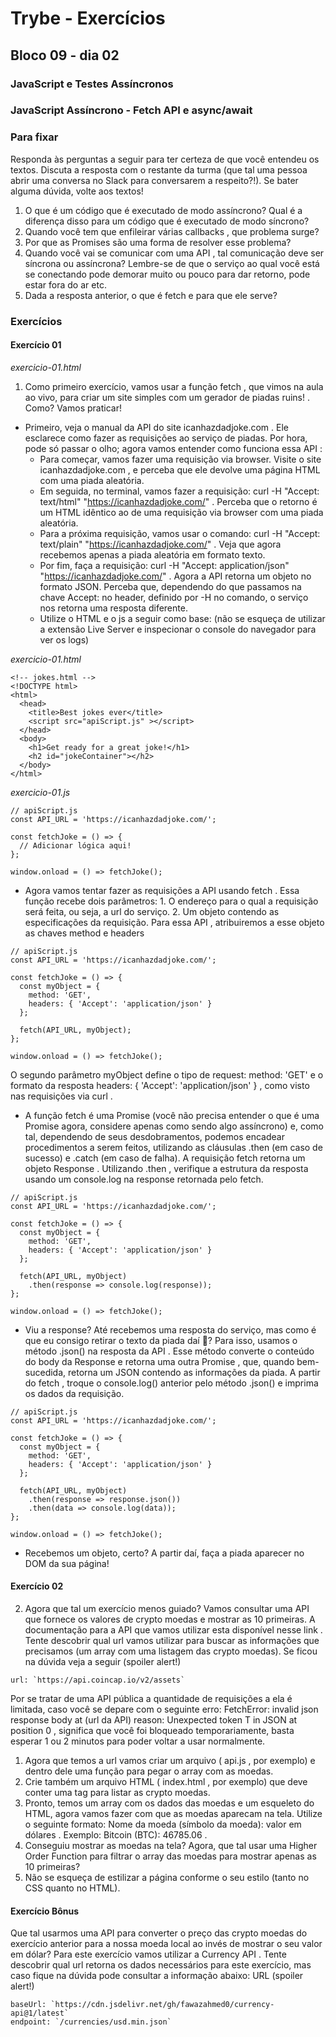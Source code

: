 # Trybe - Exercícios
## Bloco 09 - dia 02
### JavaScript e Testes Assíncronos
### JavaScript Assíncrono - Fetch API e async/await

### Para fixar

Responda às perguntas a seguir para ter certeza de que você entendeu os textos. Discuta a resposta com o restante da turma (que tal uma pessoa abrir uma conversa no Slack para conversarem a respeito?!). Se bater alguma dúvida, volte aos textos!

1. O que é um código que é executado de modo assíncrono? Qual é a diferença disso para um código que é executado de modo síncrono?
2. Quando você tem que enfileirar várias callbacks , que problema surge?
3. Por que as Promises são uma forma de resolver esse problema?
4. Quando você vai se comunicar com uma API , tal comunicação deve ser síncrona ou assíncrona? Lembre-se de que o serviço ao qual você está se conectando pode demorar muito ou pouco para dar retorno, pode estar fora do ar etc.
5. Dada a resposta anterior, o que é fetch e para que ele serve?

### Exercícios

#### Exercício 01
_exercicio-01.html_

1. Como primeiro exercício, vamos usar a função fetch , que vimos na aula ao vivo, para criar um site simples com um gerador de piadas ruins! . Como? Vamos praticar!
  - Primeiro, veja o manual da API do site icanhazdadjoke.com . Ele esclarece como fazer as requisições ao serviço de piadas. Por hora, pode só passar o olho; agora vamos entender como funciona essa API :
    - Para começar, vamos fazer uma requisição via browser. Visite o site icanhazdadjoke.com , e perceba que ele devolve uma página HTML com uma piada aleatória.
    - Em seguida, no terminal, vamos fazer a requisição: curl -H "Accept: text/html" "https://icanhazdadjoke.com/" . Perceba que o retorno é um HTML idêntico ao de uma requisição via browser com uma piada aleatória.
    - Para a próxima requisição, vamos usar o comando: curl -H "Accept: text/plain" "https://icanhazdadjoke.com/" . Veja que agora recebemos apenas a piada aleatória em formato texto.
    - Por fim, faça a requisição: curl -H "Accept: application/json" "https://icanhazdadjoke.com/" . Agora a API retorna um objeto no formato JSON. Perceba que, dependendo do que passamos na chave Accept: no header, definido por -H no comando, o serviço nos retorna uma resposta diferente.
    - Utilize o HTML e o js a seguir como base: (não se esqueça de utilizar a extensão Live Server e inspecionar o console do navegador para ver os logs)

_exercicio-01.html_
```
<!-- jokes.html -->
<!DOCTYPE html>
<html>
  <head>
    <title>Best jokes ever</title>
    <script src="apiScript.js" ></script>
  </head>
  <body>
    <h1>Get ready for a great joke!</h1>
    <h2 id="jokeContainer"></h2>
  </body>
</html>
```

_exercicio-01.js_
```
// apiScript.js
const API_URL = 'https://icanhazdadjoke.com/';

const fetchJoke = () => {
  // Adicionar lógica aqui!
};

window.onload = () => fetchJoke();
```

   - Agora vamos tentar fazer as requisições a API usando fetch . Essa função recebe dois parâmetros:
    1. O endereço para o qual a requisição será feita, ou seja, a url do serviço.
    2. Um objeto contendo as especificações da requisição. Para essa API , atribuiremos a esse objeto as chaves method e headers

```
// apiScript.js     
const API_URL = 'https://icanhazdadjoke.com/';

const fetchJoke = () => {
  const myObject = {
    method: 'GET',
    headers: { 'Accept': 'application/json' }
  };

  fetch(API_URL, myObject);
};

window.onload = () => fetchJoke();
```

O segundo parâmetro myObject define o tipo de request: method: 'GET' e o formato da resposta headers: { 'Accept': 'application/json' } , como visto nas requisições via curl .
  - A função fetch é uma Promise (você não precisa entender o que é uma Promise agora, considere apenas como sendo algo assíncrono) e, como tal, dependendo de seus desdobramentos, podemos encadear procedimentos a serem feitos, utilizando as cláusulas .then (em caso de sucesso) e .catch (em caso de falha). A requisição fetch retorna um objeto Response . Utilizando .then , verifique a estrutura da resposta usando um console.log na response retornada pelo fetch.

```
// apiScript.js     
const API_URL = 'https://icanhazdadjoke.com/';

const fetchJoke = () => {
  const myObject = {
    method: 'GET',
    headers: { 'Accept': 'application/json' }
  };

  fetch(API_URL, myObject)
    .then(response => console.log(response));
};

window.onload = () => fetchJoke();
```

  - Viu a response? Até recebemos uma resposta do serviço, mas como é que eu consigo retirar o texto da piada daí 🤔?
Para isso, usamos o método .json() na resposta da API . Esse método converte o conteúdo do body da Response e retorna uma outra Promise , que, quando bem-sucedida, retorna um JSON contendo as informações da piada.
A partir do fetch , troque o console.log() anterior pelo método .json() e imprima os dados da requisição.

```
// apiScript.js     
const API_URL = 'https://icanhazdadjoke.com/';

const fetchJoke = () => {
  const myObject = {
    method: 'GET',
    headers: { 'Accept': 'application/json' }
  };

  fetch(API_URL, myObject)
    .then(response => response.json())
    .then(data => console.log(data));
};

window.onload = () => fetchJoke();
```

  - Recebemos um objeto, certo? A partir daí, faça a piada aparecer no DOM da sua página!

#### Exercício 02

2. Agora que tal um exercício menos guiado? Vamos consultar uma API que fornece os valores de crypto moedas e mostrar as 10 primeiras.
A documentação para a API que vamos utilizar esta disponível nesse link .
Tente descobrir qual url vamos utilizar para buscar as informações que precisamos (um array com uma listagem das crypto moedas).
Se ficou na dúvida veja a seguir (spoiler alert!)

```
url: `https://api.coincap.io/v2/assets`
```

Por se tratar de uma API pública a quantidade de requisições a ela é limitada, caso você se depare com o seguinte erro: FetchError: invalid json response body at (url da API) reason: Unexpected token T in JSON at position 0 , significa que você foi bloqueado temporariamente, basta esperar 1 ou 2 minutos para poder voltar a usar normalmente.
  1. Agora que temos a url vamos criar um arquivo ( api.js , por exemplo) e dentro dele uma função para pegar o array com as moedas.
  2. Crie também um arquivo HTML ( index.html , por exemplo) que deve conter uma tag para listar as crypto moedas.
  3. Pronto, temos um array com os dados das moedas e um esqueleto do HTML, agora vamos fazer com que as moedas aparecam na tela. Utilize o seguinte formato: Nome da moeda (símbolo da moeda): valor em dólares . Exemplo: Bitcoin (BTC): 46785.06 .
  4. Conseguiu mostrar as moedas na tela? Agora, que tal usar uma Higher Order Function para filtrar o array das moedas para mostrar apenas as 10 primeiras?
  5. Não se esqueça de estilizar a página conforme o seu estilo (tanto no CSS quanto no HTML).

#### Exercício Bônus

Que tal usarmos uma API para converter o preço das crypto moedas do exercício anterior para a nossa moeda local ao invés de mostrar o seu valor em dólar?
Para este exercício vamos utilizar a Currency API . Tente descobrir qual url retorna os dados necessários para este exercício, mas caso fique na dúvida pode consultar a informação abaixo:
URL (spoiler alert!)

```
baseUrl: `https://cdn.jsdelivr.net/gh/fawazahmed0/currency-api@1/latest`  
endpoint: `/currencies/usd.min.json`
```

